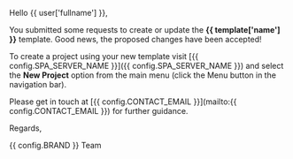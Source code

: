 Hello {{ user['fullname'] }},

You submitted some requests to create or update the
**{{ template['name'] }}** template. Good news, the proposed
 changes have been accepted!

To create a project using your new template visit
[{{ config.SPA_SERVER_NAME }}]({{ config.SPA_SERVER_NAME }}) and
select the **New Project** option from the main menu (click the
Menu button in the navigation bar).

Please get in touch at
[{{ config.CONTACT_EMAIL }}](mailto:{{ config.CONTACT_EMAIL }})
for further guidance.

Regards,

{{ config.BRAND }} Team
